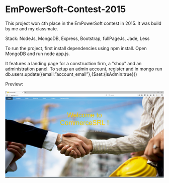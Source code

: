 # EmPowerSoft-Contest-2015

This project won 4th place in the EmPowerSoft contest in 2015. It was build by me and my classmate.

Stack: NodeJs, MongoDB, Express, Bootstrap, fullPageJs, Jade, Less

To run the project, first install dependencies using npm install. Open MongoDB and run node app.js.

It features a landing page for a construction firm, a "shop" and an administration panel. To setup an admin account, register and in mongo run db.users.update({email:”account_email”},{$set:{isAdmin:true}})

Preview:

![text](./ss.png)
